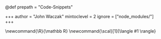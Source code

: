 @def prepath = "Code-Snippets"


<!--
Add here global page variables to use throughout your website.
-->
+++
author = "John Waczak"
mintoclevel = 2
ignore = ["node_modules/"]
+++

<!--
Add here global latex commands to use throughout your pages.
-->
\newcommand{\R}{\mathbb R}
\newcommand{\scal}[1]{\langle #1 \rangle}
